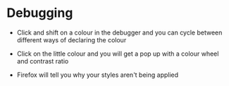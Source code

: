 # Debugging

- Click and shift on a colour in the debugger and you can cycle between different ways of declaring the colour

- Click on the little colour and you will get a pop up with a colour wheel and contrast ratio

- Firefox will tell you why your styles aren't being applied
